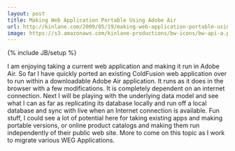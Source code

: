 ```yaml
---
layout: post
title: Making Web Application Portable Using Adobe Air
url: http://kinlane.com/2009/05/19/making-web-application-portable-using-adobe-air/
image: https://s3.amazonaws.com/kinlane-productions/bw-icons/bw-api-a.png
---
```

{% include JB/setup %}
I am enjoying taking a current web application and making it run in Adobe Air. So far I have quickly ported an existing ColdFusion web application over to run within a downloadable Adobe Air application.
It runs as it does in the browser with a few modifications.
It is completely dependent on an internet connection. Next I will be playing with the underlying data model and see what I can as far as replicating its database locally and run off a local database and sync with live when an Internet connection is available.
Fun stuff, I could see a lot of potential here for taking existing apps and making portable versions, or online product catalogs and making them run independently of their public web site.
More to come on this topic as I work to migrate various WEG Applications.
